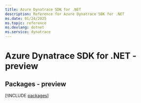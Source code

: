 ```yaml
---
title: Azure Dynatrace SDK for .NET
description: Reference for Azure Dynatrace SDK for .NET
ms.date: 01/24/2025
ms.topic: reference
ms.devlang: dotnet
ms.service: dynatrace
---
```

# Azure Dynatrace SDK for .NET - preview
## Packages - preview
[!INCLUDE [packages](dynatrace-index.md)]